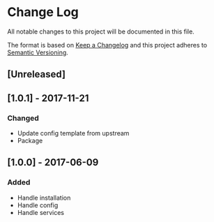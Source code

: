 # Change Log
All notable changes to this project will be documented in this file.

The format is based on [Keep a Changelog](http://keepachangelog.com/)
and this project adheres to [Semantic Versioning](http://semver.org/).

## [Unreleased]

## [1.0.1] - 2017-11-21
### Changed
- Update config template from upstream
- Package 

## [1.0.0] - 2017-06-09
### Added
- Handle installation
- Handle config
- Handle services
